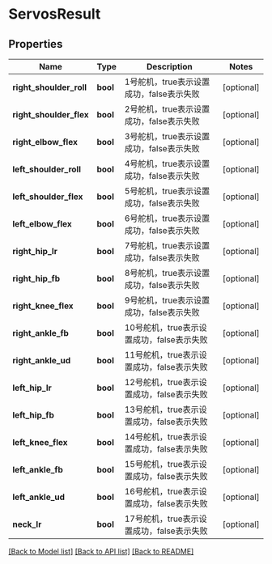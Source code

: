 # ServosResult

## Properties
Name | Type | Description | Notes
------------ | ------------- | ------------- | -------------
**right_shoulder_roll** | **bool** | 1号舵机，true表示设置成功，false表示失败 | [optional] 
**right_shoulder_flex** | **bool** | 2号舵机，true表示设置成功，false表示失败 | [optional] 
**right_elbow_flex** | **bool** | 3号舵机，true表示设置成功，false表示失败 | [optional] 
**left_shoulder_roll** | **bool** | 4号舵机，true表示设置成功，false表示失败 | [optional] 
**left_shoulder_flex** | **bool** | 5号舵机，true表示设置成功，false表示失败 | [optional] 
**left_elbow_flex** | **bool** | 6号舵机，true表示设置成功，false表示失败 | [optional] 
**right_hip_lr** | **bool** | 7号舵机，true表示设置成功，false表示失败 | [optional] 
**right_hip_fb** | **bool** | 8号舵机，true表示设置成功，false表示失败 | [optional] 
**right_knee_flex** | **bool** | 9号舵机，true表示设置成功，false表示失败 | [optional] 
**right_ankle_fb** | **bool** | 10号舵机，true表示设置成功，false表示失败 | [optional] 
**right_ankle_ud** | **bool** | 11号舵机，true表示设置成功，false表示失败 | [optional] 
**left_hip_lr** | **bool** | 12号舵机，true表示设置成功，false表示失败 | [optional] 
**left_hip_fb** | **bool** | 13号舵机，true表示设置成功，false表示失败 | [optional] 
**left_knee_flex** | **bool** | 14号舵机，true表示设置成功，false表示失败 | [optional] 
**left_ankle_fb** | **bool** | 15号舵机，true表示设置成功，false表示失败 | [optional] 
**left_ankle_ud** | **bool** | 16号舵机，true表示设置成功，false表示失败 | [optional] 
**neck_lr** | **bool** | 17号舵机，true表示设置成功，false表示失败 | [optional] 

[[Back to Model list]](../README.md#documentation-for-models) [[Back to API list]](../README.md#documentation-for-api-endpoints) [[Back to README]](../README.md)



